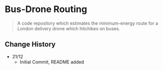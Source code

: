 # Bus-Drone Routing
> A code repository which estimates the minimum-energy route for a London delivery drone which hitchikes on buses.


## Change History

* 21/12
    * Initial Commit, README added


